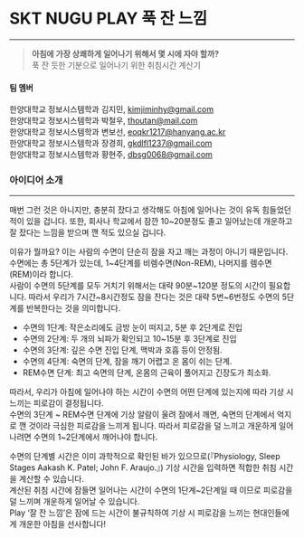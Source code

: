 # SKT NUGU PLAY 푹 잔 느낌  
-----------------------------------------------
  
  
> **아침에 가장 상쾌하게 일어나기 위해서 몇 시에 자야 할까?**  
> 푹 잔 듯한 기분으로 일어나기 위한 취침시간 계산기
  

#### 팀 멤버
한양대학교 정보시스템학과 김지민, kimjiminhy@gmail.com  
한양대학교 정보시스템학과 박철우, thoutan@mail.com  
한양대학교 정보시스템학과 변보선, eoqkr1217@hanyang.ac.kr    
한양대학교 정보시스템학과 장경희, gkdlfl1237@gmail.com  
한양대학교 정보시스템학과 황현주, dbsg0068@gmail.com  
  

### 아이디어 소개
-----------------------------------------------
매번 그런 것은 아니지만, 충분히 잤다고 생각해도 아침에 일어나는 것이 유독 힘들었던 적이 있을 겁니다. 또한, 회사나 학교에서 잠깐 10~20분정도 졸고 일어났는데 개운하고 잘 잤다는 느낌을 받으며 깬 적도 있으실 겁니다.  
  
이유가 뭘까요? 이는 사람의 수면이 단순히 잠을 자고 깨는 과정이 아니기 때문입니다.  
수면에는 총 5단계가 있는데, 1~4단계를 비렘수면(Non-REM), 나머지를 렘수면(REM)이라 합니다.  
사람이 수면의 5단계를 모두 거치기 위해서는 대략 90분~120분 정도의 시간이 필요합니다. 따라서 우리가 7시간~8시간정도 잠을 잔다는 것은 대략 5번~6번정도 수면의 5단계를 반복한다는 것을 의미합니다.  
  
* 수면의 1단계: 작은소리에도 금방 눈이 떠지고, 5분 후 2단계로 진입  
* 수면의 2단계: 두 개의 뇌파가 확인되고 10~15분 후 3단계로 진입  
* 수면의 3단계: 깊은 수면 진입 단계, 맥박과 호흡 등이 안정됨.  
* 수면의 4단계: 숙면의 단계, 잠을 깨기 어렵고 온 몸이 쉬는 단계.  
* REM수면 단계: 최고 숙면의 단계, 온몸의 근육이 풀어지고 긴장도가 최소화.  

따라서, 우리가 아침에 일어나야 하는 시간이 수면의 어떤 단계에 있는지에 따라 기상 시 느끼는 피로감이 결정됩니다.  
수면의 3단계 ~ REM수면 단계에 기상 알람이 울려 잠에서 깨면, 숙면의 단계에서 억지로 깬 것이라 극심한 피로감을 느끼게 됩니다. 따라서 피로감을 덜 느끼고 개운하게 일어나려면 수면의 1~2단계에서 깨어나야 합니다.  
  
수면의 단계별 시간은 이미 과학적으로 확인된 바가 있으므로(『Physiology, Sleep Stages Aakash K. Patel; John F. Araujo.』) 기상 시간을 입력하면 적합한 취침 시간을 계산할 수 있습니다.  
계산된 취침 시간에 잠들면 일어나는 시간이 수면의 1단계~2단계일 때 이므로 피로감을 덜 느끼며 개운하게 일어날 수 있습니다.  
Play ‘잘 잔 느낌’은 잠에 드는 시간이 불규칙하여 기상 시 피로감을 느끼는 현대인들에게 개운한 아침을 선사합니다!  


